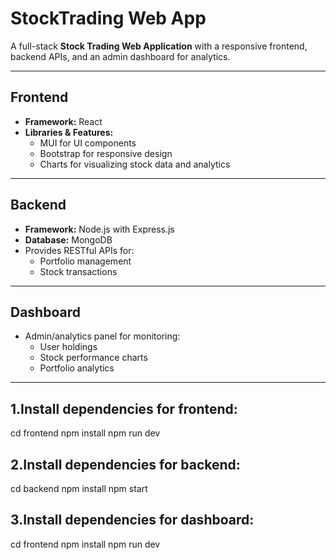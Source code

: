 # StockTrading Web App

A full-stack **Stock Trading Web Application** with a responsive frontend, backend APIs, and an admin dashboard for analytics.

---

## Frontend

- **Framework:** React  
- **Libraries & Features:**  
  - MUI for UI components  
  - Bootstrap for responsive design  
  - Charts for visualizing stock data and analytics  

---

## Backend

- **Framework:** Node.js with Express.js  
- **Database:** MongoDB  
- Provides RESTful APIs for:  
  - Portfolio management  
  - Stock transactions  

---

## Dashboard

- Admin/analytics panel for monitoring:  
  - User holdings  
  - Stock performance charts  
  - Portfolio analytics  

---
## 1.Install dependencies for frontend:
cd frontend
npm install
npm run dev

## 2.Install dependencies for backend:
cd backend
npm install
npm start

## 3.Install dependencies for dashboard:

cd frontend
npm install
npm run dev

